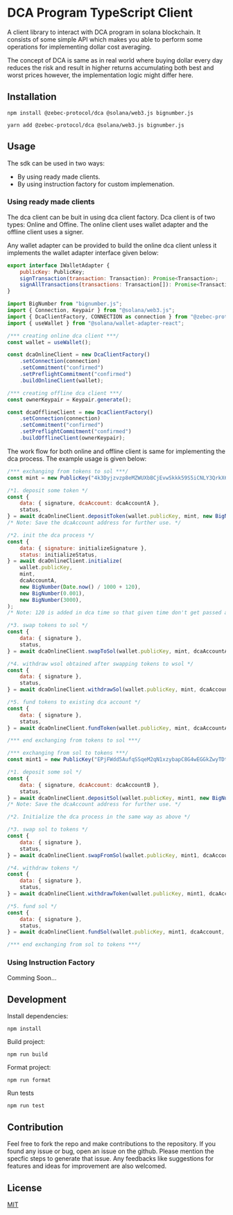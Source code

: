 # DCA Program TypeScript Client

A client library to interact with DCA program in solana blockchain. It consists of some simple API which makes you able to perform some operations for implementing dollar cost averaging.

The concept of DCA is same as in real world where buying dollar every day reduces the risk and result in higher returns accumulating both best and worst prices however, the implementation logic might differ here.

## Installation

```
npm install @zebec-protocol/dca @solana/web3.js bignumber.js
```

```
yarn add @zebec-protocol/dca @solana/web3.js bignumber.js
```

## Usage

The sdk can be used in two ways:

- By using ready made clients.
- By using instruction factory for custom implemenation.

### Using ready made clients

The dca client can be buit in using dca client factory. Dca client is of two types: Online and Offine. The online client uses wallet adapter and the offline client uses a signer.

Any wallet adapter can be provided to build the online dca client unless it implements the wallet adapter interface given below:

```js
export interface IWalletAdapter {
	publicKey: PublicKey;
	signTransaction(transaction: Transaction): Promise<Transaction>;
	signAllTransactions(transactions: Transaction[]): Promise<Transaction[]>;
}
```

```js
import BigNumber from "bignumber.js";
import { Connection, Keypair } from "@solana/web3.js";
import { DcaClientFactory, CONNECTION as connection } from "@zebec-protocol/dca";
import { useWallet } from "@solana/wallet-adapter-react";

/*** creating online dca client ***/
const wallet = useWallet();

const dcaOnlineClient = new DcaClientFactory()
	.setConnection(connection)
	.setCommitment("confirmed")
	.setPreflightCommitment("confirmed")
	.buildOnlineClient(wallet);

/*** creating offline dca client ***/
const ownerKeypair = Keypair.generate();

const dcaOfflineClient = new DcaClientFactory()
	.setConnection(connection)
	.setCommitment("confirmed")
	.setPreflightCommitment("confirmed")
	.buildOfflineClient(ownerKeypair);
```

The work flow for both online and offline client is same for implementing the dca process. The example usage is given below:

```js
/*** exchanging from tokens to sol ***/
const mint = new PublicKey("4k3Dyjzvzp8eMZWUXbBCjEvwSkkk59S5iCNLY3QrkX6R");

/*1. deposit some token */
const {
	data: { signature, dcaAccount: dcaAccountA },
	status,
} = await dcaOnlineClient.depositToken(wallet.publicKey, mint, new BigNumber("0.0001"));
/* Note: Save the dcaAccount address for further use. */

/*2. init the dca process */
const {
	data: { signature: initializeSignature },
	status: initializeStatus,
} = await dcaOnlineClient.initialize(
	wallet.publicKey,
	mint,
	dcaAccountA,
	new BigNumber(Date.now() / 1000 + 120),
	new BigNumber(0.001),
	new BigNumber(3000),
);
/* Note: 120 is added in dca time so that given time don't get passed at the contract due to time taken by txn to reach to contract */

/*3. swap tokens to sol */
const {
	data: { signature },
	status,
} = await dcaOnlineClient.swapToSol(wallet.publicKey, mint, dcaAccountA);

/*4. withdraw wsol obtained after swapping tokens to wsol */
const {
	data: { signature },
	status,
} = await dcaOnlineClient.withdrawSol(wallet.publicKey, mint, dcaAccountA, new BigNumber(0.000001));

/*5. fund tokens to existing dca account */
const {
	data: { signature },
	status,
} = await dcaOnlineClient.fundToken(wallet.publicKey, mint, dcaAccountA, new BigNumber(0.001));

/*** end exchanging from tokens to sol ***/

/*** exchanging from sol to tokens ***/
const mint1 = new PublicKey("EPjFWdd5AufqSSqeM2qN1xzybapC8G4wEGGkZwyTDt1v");

/*1. deposit some sol */
const {
	data: { signature, dcaAccount: dcaAccountB },
	status,
} = await dcaOnlineClient.depositSol(wallet.publicKey, mint1, new BigNumber("0.0001"));
/* Note: Save the dcaAccount address for further use. */

/*2. Initialize the dca process in the same way as above */

/*3. swap sol to tokens */
const {
	data: { signature },
	status,
} = await dcaOnlineClient.swapFromSol(wallet.publicKey, mint1, dcaAccount);

/*4. withdraw tokens */
const {
	data: { signature },
	status,
} = await dcaOnlineClient.withdrawToken(wallet.publicKey, mint1, dcaAccount, new BigNumber(0.001));

/*5. fund sol */
const {
	data: { signature },
	status,
} = await dcaOnlineClient.fundSol(wallet.publicKey, mint1, dcaAccount, new BigNumber(0.000001));

/*** end exchanging from sol to tokens ***/
```

### Using Instruction Factory

Comming Soon...

## Development

Install dependencies:

```
npm install
```

Build project:

```
npm run build
```

Format project:

```
npm run format
```

Run tests

```
npm run test
```

## Contribution

Feel free to fork the repo and make contributions to the repository. If you found any issue or bug, open an issue on the github. Please mention the specfic steps to generate that issue. Any feedbacks like suggestions for features and ideas for improvement are also welcomed.

## License

[MIT](https://choosealicense.com/licenses/mit/)

